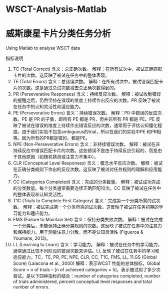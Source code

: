 # WSCT-Analysis-Matlab
# 威斯康星卡片分类任务分析
Using Matlab to analyse WSCT data

指标说明
1. TC (Total Correct)
含义：总正确次数。
解释：在所有试次中，被试正确匹配卡片的次数。这反映了被试在任务中的整体表现。
2. TE (Total Errors)
含义：总错误次数。
解释：在所有试次中，被试错误匹配卡片的次数。这是通过总试次数减去总正确次数得到的。
3. PR (Perseverative Responses)
含义：持续反应次数。
解释：被试收到错误的提醒之后，仍然坚持在错误的维度上持续作出反应的次数。PR 反映了被试在任务中的认知灵活性和适应能力。
4. PE (Perseverative Errors)
含义：持续错误次数。
解释：PR 中错误的反应次数。PE 是 PR 的子集，即所有 PE 都是 PR，但并非所有 PR 都是 PE。PE 反映了被试在错误的维度上持续作出错误反应的次数，通常用于评估认知僵化程度。由于我们实验不包含ambiguous的trial，所以在我们的实验中PE 和PR相等。因为所有的PR都是错的，都是PE。
5. NPE (Non-Perseverative Errors)
含义：非持续错误次数。
解释：被试在非持续反应中错误匹配卡片的次数。这些错误不是由于持续反应引起的，而是由于其他原因（如随机猜测或注意力不集中）。
6. CLR (Conceptual Level Responses)
含义：概念水平反应次数。
解释：被试在正确分类规则下作出的反应次数。这反映了被试对任务规则的理解和应用能力。
7. CC (Categories Completed)
含义：完成的分类数量。
解释：被试成功完成的分类数量。每个分类通常需要连续正确匹配10次。CC 反映了被试在任务中的整体表现和认知灵活性。
8. T1C (Trials to Complete First Category)
含义：完成第一个分类所需的试次数。
解释：被试完成第一个分类所需的试次数。这反映了被试在任务初期的学习能力和适应能力。
9. FMS (Failure to Maintain Set)
含义：保持分类失败次数。
解释：被试在完成一个分类后，未能保持正确分类规则的次数。这反映了被试在任务中的注意力和保持能力。用于测量注意力分散，而不是认知灵活性 (Figueroa & Youmans, 2013)。
10. LL (Learning to Learn)
含义：学习能力。
解释：被试在任务中的学习能力，通常通过比较不同阶段的错误次数来评估。LL 反映了被试在任务中的学习和适应能力。TC，TE, PR, PE, NPE, CLR, CC, T1C, FMS, LL,
11.GS (Global Score) (Laiacona et al., 2000)
解释：表示WCST 性能的总体指标，Global Score = n of trials – [n of achieved categories × 5]，表示被试用了多少次尝试，是以下四种指标的结合：number of categories completed, number of trials administered, percent conceptual level responses and total number of errors.
